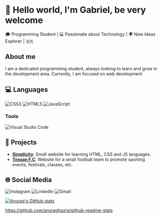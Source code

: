 # 👋 Hello world, I'm Gabriel, be very welcome 
🎓 Programming Student | 💻 Passionate about Technology | 🌍 New Ideas Explorer | 🇧🇷

## About me
I am a dedicated programming student, always looking to learn and grow in the development area. Currently, I am focused on web development

## 💻 Languages
![CSS3](https://img.shields.io/badge/css3-%231572B6.svg?style=for-the-badge&logo=css3&logoColor=white)
![HTML5](https://img.shields.io/badge/html5-%23E34F26.svg?style=for-the-badge&logo=html5&logoColor=white)
![JavaScript](https://img.shields.io/badge/javascript-%23323330.svg?style=for-the-badge&logo=javascript&logoColor=%23F7DF1E)

### Tools
![Visual Studio Code](https://img.shields.io/badge/Visual%20Studio%20Code-0078d7.svg?style=for-the-badge&logo=visual-studio-code&logoColor=white)

## 🚀 Projects
- **[Simplicity](https://github.com/gaaviana/simplicity)**: Small website for learning HTML, CSS and JS languages.
- **[Tossan F.C](https://github.com/gaaviana/tossan)**: Website for a small football team to promote sporting events, festivals, classes, etc.

## 🌐 Social Media
![Instagram](https://img.shields.io/badge/Instagram-%23E4405F.svg?style=for-the-badge&logo=Instagram&logoColor=white)
![LinkedIn](https://img.shields.io/badge/linkedin-%230077B5.svg?style=for-the-badge&logo=linkedin&logoColor=white)
![Gmail](https://img.shields.io/badge/Gmail-D14836?style=for-the-badge&logo=gmail&logoColor=white)

[![Anurag's GitHub stats](https://github-readme-stats.vercel.app/api?username=gaaviana)](https://github.com/anuraghazra/github-readme-stats)

https://github.com/anuraghazra/github-readme-stats

